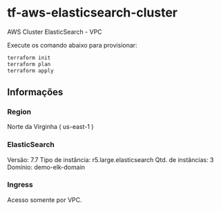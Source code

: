 # tf-aws-elasticsearch-cluster
AWS Cluster ElasticSearch - VPC

Execute os comando abaixo para provisionar:

```bash
terraform init
terraform plan
terraform apply
```

## Informações

### Region

 Norte da Virginha ( us-east-1 )

### ElasticSearch

 Versão: 7.7
 Tipo de instância: r5.large.elasticsearch
 Qtd. de instâncias: 3
 Domínio: demo-elk-domain

### Ingress

 Acesso somente por VPC.